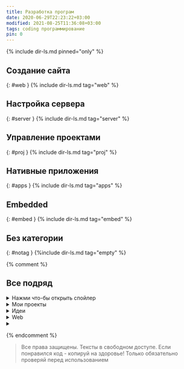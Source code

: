 ```yaml
---
title: Разработка програм
date: 2020-06-29T22:23:22+03:00
modified: 2021-08-25T11:36:08+03:00
tags: coding программирование
pin: 0
---
```



{% include dir-ls.md pinned="only" %}


## Создание сайта
{: #web }
{% include dir-ls.md tag="web" %}

## Настройка сервера
{: #server }
{% include dir-ls.md tag="server" %}

## Управление проектами
{: #proj }
{% include dir-ls.md tag="proj" %}

## Нативные приложения
{: #apps }
{% include dir-ls.md tag="apps" %}

## Embedded 
{: #embed }
{% include dir-ls.md tag="embed" %}

## Без категории
{: #notag }
{%include dir-ls.md tag="empty" %}







{% comment %}

## Все подряд
<details markdown="1">
<summary markdown="0">Нажми что-бы открыть спойлер</summary>
{% include dir-ls.md pinned="yes" %}
</details>


<details markdown="1"><summary markdown="0">Мои проекты</summary>
{% include dir-ls.md tag="project" %}
</details>


<details markdown="1"><summary markdown="0">Идеи</summary>
{% include dir-ls.md dir="/projects/" tag="coding" %}
</details>


<details markdown="1"><summary markdown="0">Web</summary>
{% include dir-ls.md tag="web" %}
</details>


<details>
<summary></summary>
- Фронтенд. Создание сайта, маркдаун
- Бэкенд. Настройка сервера, веб-приложений, телеграм боты
- Архитектура, управление
- Для мобильников и компов
- Микроконтроллеры. Embedded
- Прочее (тг боты)
</details>

{% endcomment %}


> Все права защищены. Тексты в свободном доступе. Если понравился код - копируй на здоровье! Только обязательно проверяй перед использованием
